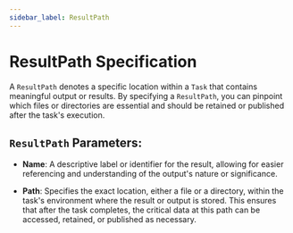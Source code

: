 ```yaml
---
sidebar_label: ResultPath
---
```


# ResultPath Specification

A `ResultPath` denotes a specific location within a `Task` that contains meaningful output or results. By specifying a `ResultPath`, you can pinpoint which files or directories are essential and should be retained or published after the task's execution.

## `ResultPath` Parameters:

- **Name**: A descriptive label or identifier for the result, allowing for easier referencing and understanding of the output's nature or significance.

- **Path**: Specifies the exact location, either a file or a directory, within the task's environment where the result or output is stored. This ensures that after the task completes, the critical data at this path can be accessed, retained, or published as necessary.